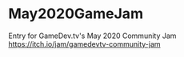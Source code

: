 # May2020GameJam
Entry for GameDev.tv's May 2020 Community Jam https://itch.io/jam/gamedevtv-community-jam
